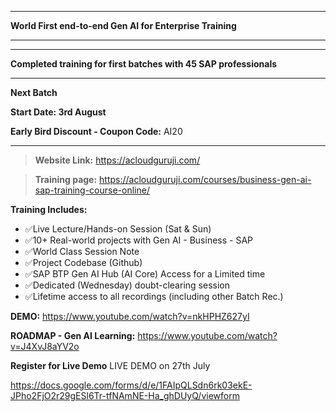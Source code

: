 -------------------------------------------------------------------
**World First end-to-end Gen AI for Enterprise Training**

-------------------------------------------------------------------

-------------------------------------------------------------------
**Completed training for first batches with 45 SAP professionals**

-------------------------------------------------------------------
**Next Batch**

**Start Date: 3rd August**

**Early Bird Discount - Coupon Code:**
AI20

-------------------------------------------------------------------
> **Website Link:**
https://acloudguruji.com/

> **Training page:**
https://acloudguruji.com/courses/business-gen-ai-sap-training-course-online/


**Training Includes:**
- ✅Live Lecture/Hands-on Session (Sat & Sun)
- ✅10+ Real-world projects with Gen AI - Business - SAP
- ✅World Class Session Note
- ✅Project Codebase (Github)
- ✅SAP BTP Gen AI Hub (AI Core) Access for a Limited time
- ✅Dedicated (Wednesday) doubt-clearing session
- ✅Lifetime access to all recordings (including other Batch Rec.)


**DEMO:**
https://www.youtube.com/watch?v=nkHPHZ627yI


**ROADMAP - Gen AI Learning:**
https://www.youtube.com/watch?v=J4XvJ8aYV2o


**Register for Live Demo**
LIVE DEMO on 27th July

https://docs.google.com/forms/d/e/1FAIpQLSdn6rk03ekE-JPho2FjO2r29gESl6Tr-tfNAmNE-Ha_ghDUyQ/viewform 

